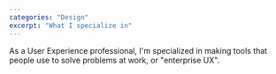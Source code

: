```yaml
---
categories: "Design"
excerpt: "What I specialize in"
---
```

As a User Experience professional, I'm specialized in making tools that people use to solve problems at work, or "enterprise UX".